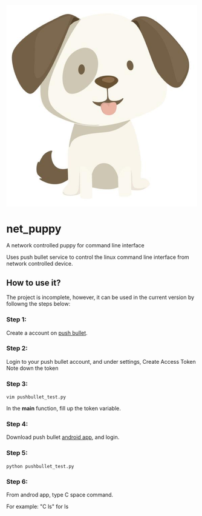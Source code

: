 ![net_puppy_logo](net_puppy_logo.jpg)

# net_puppy
A network controlled puppy for command line interface

Uses push bullet service to control the linux command line interface from network
controlled device.

## How to use it?
The project is incomplete, however, it can be used in the current version by
followng the steps below:

### Step 1:

Create a account on [push bullet](https://www.pushbullet.com/).


### Step 2:

Login to your push bullet account, and under settings, Create Access Token
Note down the token


### Step 3:
```
vim pushbullet_test.py
```
In the __main__ function, fill up the token variable.


### Step 4:

Download push bullet [android app](https://play.google.com/store/apps/details?id=com.pushbullet.android&hl), and login.


### Step 5:
```
python pushbullet_test.py
```

### Step 6:

From androd app, type C space command.

For example: "C ls" for ls
